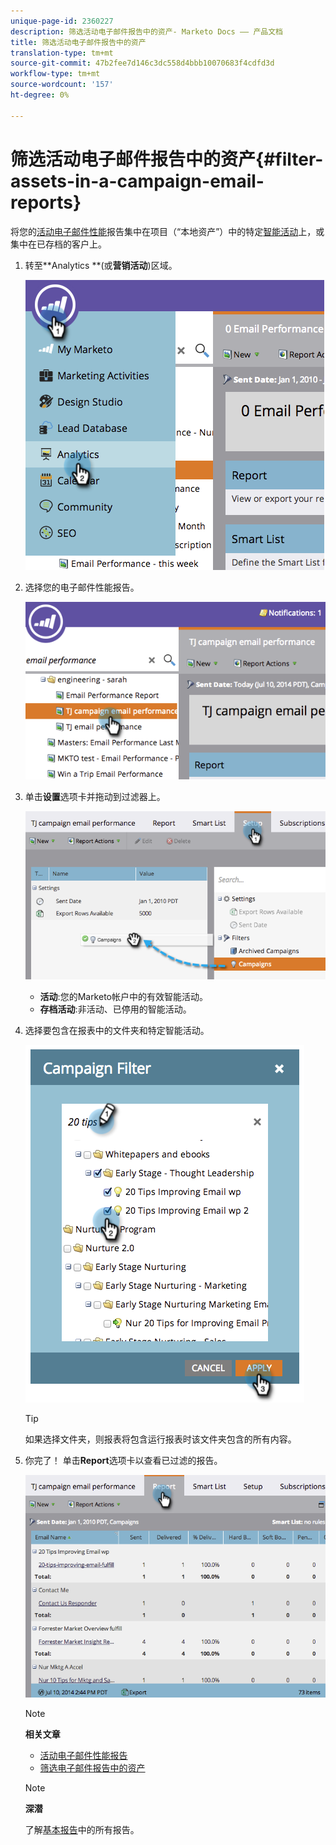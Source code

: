 ```yaml
---
unique-page-id: 2360227
description: 筛选活动电子邮件报告中的资产- Marketo Docs —— 产品文档
title: 筛选活动电子邮件报告中的资产
translation-type: tm+mt
source-git-commit: 47b2fee7d146c3dc558d4bbb10070683f4cdfd3d
workflow-type: tm+mt
source-wordcount: '157'
ht-degree: 0%

---
```



# 筛选活动电子邮件报告中的资产{#filter-assets-in-a-campaign-email-reports}

将您的[活动电子邮件性能](../../../../product-docs/reporting/basic-reporting/report-types/campaign-email-performance-report.md)报告集中在项目（“本地资产”）中的特定[智能活动](http://docs.marketo.com/display/docs/smart+campaigns)上，或集中在已存档的客户上。

1. 转至**Analytics **(或&#x200B;**营销活动**)区域。

   ![](assets/image2014-9-16-15-3a57-3a27.png)

1. 选择您的电子邮件性能报告。

   ![](assets/image2014-9-16-15-3a57-3a31.png)

1. 单击&#x200B;**设置**&#x200B;选项卡并拖动到过滤器上。

   ![](assets/image2014-9-16-15-3a57-3a35.png)

   * **活动**:您的Marketo帐户中的有效智能活动。
   * **存档活动**:非活动、已停用的智能活动。

1. 选择要包含在报表中的文件夹和特定智能活动。

   ![](assets/image2014-9-16-15-3a57-3a38.png)

   >[!TIP]
   >
   >如果选择文件夹，则报表将包含运行报表时该文件夹包含的所有内容。

1. 你完了！ 单击&#x200B;**Report**&#x200B;选项卡以查看已过滤的报告。

   ![](assets/image2014-9-16-15-3a58-3a10.png)

   >[!NOTE]
   >
   >**相关文章**
   >
   >    
   >    
   >    * [活动电子邮件性能报告](../../../../product-docs/reporting/basic-reporting/report-types/campaign-email-performance-report.md)
   >    * [筛选电子邮件报告中的资产](filter-assets-in-an-email-report.md)


   >[!NOTE]
   >
   >**深潜**
   >
   >
   >了解[基本报告](http://docs.marketo.com/display/docs/basic+reporting)中的所有报告。

